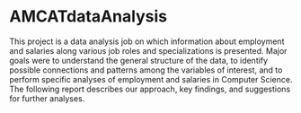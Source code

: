 # AMCATdataAnalysis
This project is a data analysis job on which information about employment
and salaries along various job roles and specializations is presented. Major
goals were to understand the general structure of the data, to identify
possible connections and patterns among the variables of interest, and to
perform specific analyses of employment and salaries in Computer Science.
The following report describes our approach, key findings, and suggestions
for further analyses.

